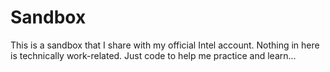 # Sandbox
This is a sandbox that I share with my official Intel account.  Nothing in here is technically work-related.  Just code to help me practice and learn...
